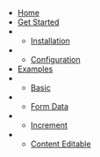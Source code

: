 
* [Home](/)
* [Get Started](/get-started/installation.md)
* * [Installation](/get-started/installation.md)
* * [Configuration](/get-started/usage.md)
* [Examples](/examples/basic.md)
* * [Basic](examples/basic.md)
* * [Form Data](examples/form.md)
* * [Increment](examples/increase.md)
* * [Content Editable](examples/content.md)